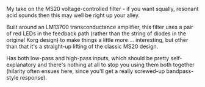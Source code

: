 My take on the MS20 voltage-controlled filter - if you want squally, resonant acid sounds then this may well be right up your alley.

Built around an LM13700 transconductance amplifier, this filter uses a pair of red LEDs in the feedback path (rather than the string
of diodes in the original Korg design) to make things a little more ... interesting, but other than that it's a straight-up lifting of 
the classic MS20 design.

Has both low-pass and high-pass inputs, which should be pretty self-explanatory and there's nothing at all to stop you using them both 
together (hilarity often ensues here, since you'll get a really screwed-up bandpass-style response).
